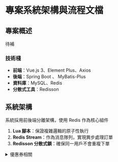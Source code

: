# 專案系統架構與流程文檔

## 專案概述

待補

### 技術棧
- **前端**：Vue.js 3、Element Plus、Axios
- **後端**：Spring Boot 、 MyBatis-Plus
- **資料庫**：MySQL、Redis
- **分散式工具**：Redisson

## 系統架構

系統採用前後端分離架構，使用 Redis 作為核心組件

1. **Lua 腳本**：保證複雜邏輯的原子性執行
2. **Redis Stream**：作為消息隊列，實現異步處理訂單
3. **Redisson 分散式鎖**：確保同一用戶不會重複下單

<details>
<summary>優惠券相關</summary>

## 優惠券搶購流程

### 1. 準備階段

1. **優惠券創建**：商家通過 `VoucherController` 的 `addSeckillVoucher` 方法創建秒殺優惠券
2. **資料同步**：優惠券資訊同時保存在 MySQL 和 Redis 中
   ```java
   // 保存優惠券到 MySQL
   save(voucher);
   
   // 保存秒殺資訊到 MySQL
   seckillVoucherService.save(seckillVoucher);
   
   // 保存庫存到 Redis
   stringRedisTemplate.opsForValue().set(SECKILL_STOCK_KEY + voucherId, stock.toString());
   ```

### 2. 同步處理階段（主線程）

1. **接收請求**：用戶點擊搶購按鈕，前端向 `/voucher-order/seckill/{id}` 發送 POST 請求
2. **控制器處理**：`VoucherOrderController` 接收請求並調用 `voucherOrderService.seckillVoucher`
3. **執行 Lua 腳本**：使用 Redis 執行 `seckill.lua` 腳本處理搶購邏輯

   ```java
   // 獲取用戶 ID
   Long userId = UserHolder.getUser().getUserId();
   
   // 生成訂單 ID
   long orderId = redisIdWorker.nextId("order");
   
   // 執行 Lua 腳本
   Long result = stringRedisTemplate.execute(
       SECKILL_SCRIPT,
       Collections.emptyList(),
       voucherId.toString(), userId.toString(), String.valueOf(orderId)
   );
   ```

4. **Lua 腳本內容**：
   ```lua
   -- 1.判斷庫存是否充足
   if (tonumber(redis.call('get', stockKey)) <= 0) then
       -- 庫存不足，返回 1
       return 1;
   end
   -- 2.判斷用戶是否下單
   if (redis.call('sismember', orderKey, userId) == 1) then
       -- 存在，重複下單，返回 2
       return 2;
   end
   -- 3.扣庫存
   redis.call('incrBy', stockKey, -1)
   -- 4.下單(保存用戶)
   redis.call('sadd', orderKey, userId)
   -- 5.發送消息到隊列
   redis.call('xadd', 'stream.orders', '*', 'userId', userId, 'voucherId', voucherId, 'id', orderId)
   return 0;
   ```

5. **返回結果**：根據 Lua 腳本執行結果返回相應訊息
   ```java
   int r = result.intValue();
   if (r != 0) {
       // 不為0，代表沒有資格購買
       return Result.error(r == 1 ? "庫存不足!" : "不能重複下單!");
   }
   
   // 返回訂單id
   return Result.success(orderId);
   ```

### 3. 異步處理階段（背景執行緒）

1. **初始化**：系統啟動時初始化 `VoucherOrderHandler` 執行緒處理訂單
   ```java
   @PostConstruct
   private void init() {
       SECKILL_ORDER_EXECUTOR.submit(new VoucherOrderHandler());
   }
   ```

2. **監聽消息隊列**：持續從 Redis Stream 中讀取訂單資訊
   ```java
   List<MapRecord<String, Object, Object>> list = stringRedisTemplate.opsForStream().read(
       Consumer.from("g1", "c1"),
       StreamReadOptions.empty().count(1).block(Duration.ofSeconds(2)),
       StreamOffset.create(queueName, ReadOffset.lastConsumed())
   );
   ```

3. **處理訂單**：接收到訂單後，使用 Redisson 分散式鎖確保同一用戶訂單處理的互斥性
   ```java
   // 創建鎖對象
   RLock lock = redissonClient.getLock("lock:order:" + userId);
   
   // 獲取鎖
   boolean isLock = lock.tryLock();
   
   try {
       proxy.createVoucherOrder(voucherOrder);
   } finally {
       // 釋放鎖
       lock.unlock();
   }
   ```

4. **事務處理**：在 `createVoucherOrder` 方法中執行資料庫事務
   ```java
   @Transactional
   public void createVoucherOrder(VoucherOrder voucherOrder) {
       // 檢查一人一單
       Long count = query().eq("user_id", userId).eq("voucher_id", voucherId).count();
       if (count > 0) {
           log.error("用戶已經購買過一次！");
           return;
       }

       // 扣減庫存
       boolean success = seckillVoucherService.update()
           .setSql("stock = stock - 1")
           .eq("voucher_id", voucherId)
           .gt("stock", 0)
           .update();

       if (!success) {
           log.error("庫存不足！");
           return;
       }

       // 創建訂單
       save(voucherOrder);
   }
   ```

5. **消息確認**：處理完成後確認消息已處理（ACK）
   ```java
   stringRedisTemplate.opsForStream().acknowledge(queueName, "g1", record.getId());
   ```

### 4. 異常處理階段

1. **捕獲異常**：如果訂單處理過程中出現異常，捕獲並處理
   ```java
   try {
       // 處理訂單
   } catch (Exception e) {
       log.error("處理訂單異常", e);
       // 處理異常訂單
       handlePendingList();
   }
   ```

2. **處理 Pending List**：獲取並重新處理未成功確認的訂單
   ```java
   private void handlePendingList() {
       while (true) {
           try {
               // 獲取 pending-list 中的訂單
               List<MapRecord<String, Object, Object>> list = stringRedisTemplate.opsForStream().read(
                   Consumer.from("g1", "c1"),
                   StreamReadOptions.empty().count(1),
                   StreamOffset.create(queueName, ReadOffset.from("0"))
               );
               
               // 判斷是否有待處理訂單
               if (list == null || list.isEmpty()) {
                   break;
               }
               
               // 解析並處理訂單
               // ...
               
               // 確認處理完成
               stringRedisTemplate.opsForStream().acknowledge(queueName, "g1", record.getId());
           } catch (Exception e) {
               log.error("處理 Pending List 異常", e);
               try {
                   Thread.sleep(20);
               } catch (InterruptedException e1) {
                   e1.printStackTrace();
               }
           }
       }
   }
   ```

## 系統優勢

1. **高效能**：使用 Redis 作為快取和消息隊列，大幅提高系統吞吐量
2. **高可靠**：通過異步處理和異常重試機制，確保訂單不丟失
3. **一致性保證**：
   - 使用 Lua 腳本確保 Redis 操作的原子性
   - 使用分散式鎖保證同一用戶訂單處理的互斥性
   - 使用資料庫事務和條件更新確保資料一致性
4. **防超賣**：多層次庫存檢查，確保庫存不會出現負數
5. **防重複**：多層次一人一單檢查，確保用戶不會重複下單

## 優惠券搶購流程圖
![優惠券搶購流程圖](/seckillWorkflow.png)
https://www.canva.com/design/DAGjvu7EWos/WGWJld7Njkt6iniUOe3Btg/edit?utm_content=DAGjvu7EWos&utm_campaign=designshare&utm_medium=link2&utm_source=sharebutton
</details>